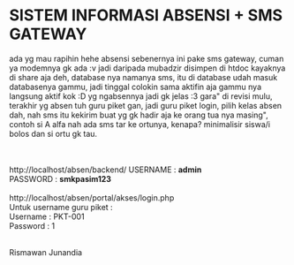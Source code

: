 # SISTEM INFORMASI ABSENSI + SMS GATEWAY
ada yg mau rapihin hehe absensi sebenernya ini pake sms gateway, cuman ya modemnya gk ada :v jadi daripada mubadzir disimpen di htdoc kayaknya di share aja deh, database nya namanya sms, itu di database udah masuk databasenya gammu, jadi tinggal colokin sama aktifin aja gammu nya langsung aktif kok :D yg ngabsennya jadi gk jelas :3 gara" di revisi mulu, terakhir yg absen tuh guru piket gan, jadi guru piket login, pilih kelas absen dah, nah sms itu kekirim buat yg gk hadir aja ke orang tua nya masing", contoh si A alfa nah ada sms tar ke ortunya, kenapa? minimalisir siswa/i bolos dan si ortu gk tau. <br/>

<br/><br/>http://localhost/absen/backend/
USERNAME : <b>admin</b><br/>
PASSWORD : <b>smkpasim123</b><br/>
<br/>
http://localhost/absen/portal/akses/login.php<br/>
Untuk username guru piket :
<br/>Username : PKT-001<br/>
Password : 1<br/>


<br/>Rismawan Junandia
